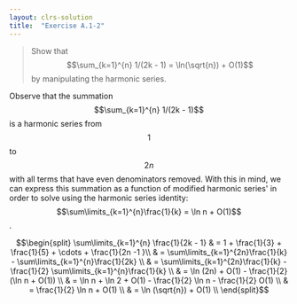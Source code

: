 ```yaml
---
layout: clrs-solution
title:  "Exercise A.1-2"
---
```

>Show that $$\sum_{k=1}^{n} 1/(2k - 1)  = \ln(\sqrt{n}) + O(1)$$ by manipulating the harmonic series.

Observe that the summation $$\sum_{k=1}^{n} 1/(2k - 1)$$ is a harmonic series from $$1$$ to $$2n$$ with all terms that have even denominators removed. With this in mind, we can express this summation as a function of modified harmonic series' in order to solve using the harmonic series identity: $$\sum\limits_{k=1}^{n}\frac{1}{k} = \ln n + O(1)$$.

$$\begin{split}
\sum\limits_{k=1}^{n} \frac{1}{2k - 1} & = 1 + \frac{1}{3} + \frac{1}{5} + \cdots + \frac{1}{2n -1 }\\
& = \sum\limits_{k=1}^{2n}\frac{1}{k} - \sum\limits_{k=1}^{n}\frac{1}{2k} \\
& = \sum\limits_{k=1}^{2n}\frac{1}{k} - \frac{1}{2} \sum\limits_{k=1}^{n}\frac{1}{k} \\
& = \ln (2n) + O(1) - \frac{1}{2}(\ln n + O(1)) \\
& = \ln n + \ln 2 + O(1) - \frac{1}{2} \ln n - \frac{1}{2} O(1) \\
& = \frac{1}{2} \ln n + O(1) \\
& = \ln (\sqrt{n}) + O(1) \\
\end{split}$$